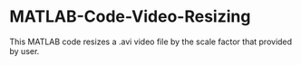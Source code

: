 # MATLAB-Code-Video-Resizing

This MATLAB code resizes a .avi video file by the scale factor that provided by user.
